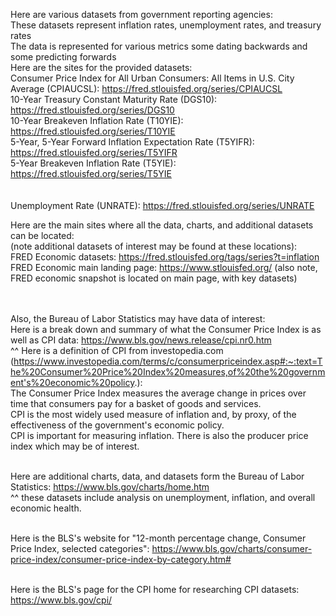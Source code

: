 Here are various datasets from government reporting agencies: <br/>
These datasets represent inflation rates, unemployment rates, and treasury rates <br/>
The data is represented for various metrics some dating backwards and some predicting forwards<br/>
Here are the sites for the provided datasets:<br/>
Consumer Price Index for All Urban Consumers: All Items in U.S. City Average (CPIAUCSL): https://fred.stlouisfed.org/series/CPIAUCSL <br/>
10-Year Treasury Constant Maturity Rate (DGS10): https://fred.stlouisfed.org/series/DGS10 <br/>
10-Year Breakeven Inflation Rate (T10YIE): https://fred.stlouisfed.org/series/T10YIE <br/>
5-Year, 5-Year Forward Inflation Expectation Rate (T5YIFR): https://fred.stlouisfed.org/series/T5YIFR <br/>
5-Year Breakeven Inflation Rate (T5YIE): https://fred.stlouisfed.org/series/T5YIE <br/> <br/>  <br/>
Unemployment Rate (UNRATE): https://fred.stlouisfed.org/series/UNRATE <br/>




Here are the main sites where all the data, charts, and additional datasets can be located: <br/>
(note additional datasets of interest may be found at these locations): <br/>
FRED Economic datasets: https://fred.stlouisfed.org/tags/series?t=inflation <br/>
FRED Economic main landing page: https://www.stlouisfed.org/ (also note, FRED economic snapshot is located on main page, with key datasets) <br/> <br/> <br/>


Also, the Bureau of Labor Statistics may  have data of interest: <br/>
Here is a break down and summary of what the Consumer Price Index is as well as CPI data: https://www.bls.gov/news.release/cpi.nr0.htm <br/>
^^ Here is a definition of CPI from investopedia.com (https://www.investopedia.com/terms/c/consumerpriceindex.asp#:~:text=The%20Consumer%20Price%20Index%20measures,of%20the%20government's%20economic%20policy.): <br/>
The Consumer Price Index measures the average change in prices over time that consumers pay for a basket of goods and services. <br/>
CPI is the most widely used measure of inflation and, by proxy, of the effectiveness of the government's economic policy. <br/>
CPI is important for measuring inflation. There is also the producer price index which may be of interest.  <br/> <br/>

Here are additional charts, data, and datasets form the Bureau of Labor Statistics: https://www.bls.gov/charts/home.htm <br/>
^^ these datasets include analysis on unemployment, inflation, and overall economic health. <br/> <br/>

Here is the BLS's website for "12-month percentage change, Consumer Price Index, selected categories": https://www.bls.gov/charts/consumer-price-index/consumer-price-index-by-category.htm# <br/> <br/>

Here is the BLS's page for the CPI home for researching CPI datasets: https://www.bls.gov/cpi/ <br/>

 
